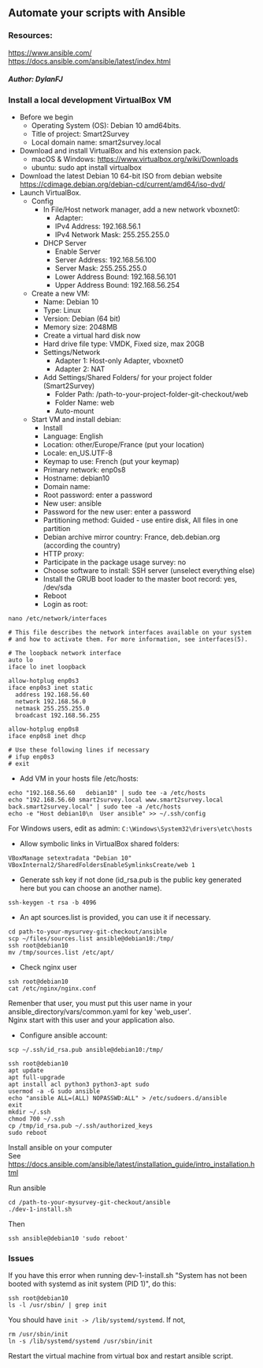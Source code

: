 ## Automate your scripts with Ansible
### Resources:  
https://www.ansible.com/  
https://docs.ansible.com/ansible/latest/index.html

##### Author: DylanFJ

### Install a local development VirtualBox VM
* Before we begin
    - Operating System (OS): Debian 10 amd64bits.
    - Title of project: Smart2Survey
    - Local domain name: smart2survey.local
* Download and install VirtualBox and his extension pack.
  - macOS & Windows: https://www.virtualbox.org/wiki/Downloads
  - ubuntu: sudo apt install virtualbox
* Download the latest Debian 10 64-bit ISO from debian website  
  https://cdimage.debian.org/debian-cd/current/amd64/iso-dvd/
* Launch VirtualBox.
    * Config
        * In File/Host network manager, add a new network vboxnet0:
            * Adapter:
            * IPv4 Address: 192.168.56.1
            * IPv4 Network Mask: 255.255.255.0
        * DHCP Server
            * Enable Server
            * Server Address: 192.168.56.100
            * Server Mask: 255.255.255.0
            * Lower Address Bound: 192.168.56.101
            * Upper Address Bound: 192.168.56.254
    * Create a new VM:
        * Name: Debian 10
        * Type: Linux
        * Version: Debian (64 bit)
        * Memory size: 2048MB
        * Create a virtual hard disk now
        * Hard drive file type: VMDK, Fixed size, max 20GB
        * Settings/Network
            * Adapter 1: Host-only Adapter, vboxnet0
            * Adapter 2: NAT
        * Add Settings/Shared Folders/ for your project folder (Smart2Survey)
            * Folder Path: /path-to-your-project-folder-git-checkout/web
            * Folder Name: web
            * Auto-mount
    * Start VM and install debian:
        * Install
        * Language: English
        * Location: other/Europe/France (put your location)
        * Locale: en_US.UTF-8
        * Keymap to use: French (put your keymap)
        * Primary network: enp0s8
        * Hostname: debian10
        * Domain name: 
        * Root password: enter a password
        * New user: ansible
        * Password for the new user: enter a password
        * Partitioning method: Guided - use entire disk, All files in one partition
        * Debian archive mirror country: France, deb.debian.org (according the country)
        * HTTP proxy:
        * Participate in the package usage survey: no
        * Choose software to install: SSH server (unselect everything else)
        * Install the GRUB boot loader to the master boot record: yes, /dev/sda
        * Reboot
        * Login as root:

```
nano /etc/network/interfaces
```

```
# This file describes the network interfaces available on your system
# and how to activate them. For more information, see interfaces(5).

# The loopback network interface
auto lo
iface lo inet loopback

allow-hotplug enp0s3
iface enp0s3 inet static
  address 192.168.56.60
  network 192.168.56.0
  netmask 255.255.255.0
  broadcast 192.168.56.255

allow-hotplug enp0s8
iface enp0s8 inet dhcp

# Use these following lines if necessary
# ifup enp0s3
# exit
```

* Add VM in your hosts file /etc/hosts:
```
echo "192.168.56.60   debian10" | sudo tee -a /etc/hosts
echo "192.168.56.60 smart2survey.local www.smart2survey.local back.smart2survey.local" | sudo tee -a /etc/hosts
echo -e "Host debian10\n  User ansible" >> ~/.ssh/config
```
For Windows users, edit as admin: ```C:\Windows\System32\drivers\etc\hosts```
* Allow symbolic links in VirtualBox shared folders:

```
VBoxManage setextradata "Debian 10" VBoxInternal2/SharedFoldersEnableSymlinksCreate/web 1
```
* Generate ssh key if not done (id_rsa.pub is the public key generated here but you can choose an another name).
```
ssh-keygen -t rsa -b 4096
```
* An apt sources.list is provided, you can use it if necessary.
```
cd path-to-your-mysurvey-git-checkout/ansible
scp ~/files/sources.list ansible@debian10:/tmp/
ssh root@debian10
mv /tmp/sources.list /etc/apt/
```
* Check nginx user
```
ssh root@debian10
cat /etc/nginx/nginx.conf
```
Remenber that user, you must put this user name in your ansible_directory/vars/common.yaml for key 'web_user'.  
Nginx start with this user and your application also.

* Configure ansible account:
```
scp ~/.ssh/id_rsa.pub ansible@debian10:/tmp/
```
```
ssh root@debian10
apt update
apt full-upgrade
apt install acl python3 python3-apt sudo
usermod -a -G sudo ansible
echo "ansible ALL=(ALL) NOPASSWD:ALL" > /etc/sudoers.d/ansible
exit
mkdir ~/.ssh
chmod 700 ~/.ssh
cp /tmp/id_rsa.pub ~/.ssh/authorized_keys
sudo reboot
```

Install ansible on your computer  
See https://docs.ansible.com/ansible/latest/installation_guide/intro_installation.html
    
Run ansible

```
cd /path-to-your-mysurvey-git-checkout/ansible
./dev-1-install.sh
```
Then
```
ssh ansible@debian10 'sudo reboot'
```

### Issues
If you have this error when running dev-1-install.sh "System has not been booted with systemd as init system (PID 1)", do this:
```
ssh root@debian10
ls -l /usr/sbin/ | grep init
```
You should have ```init -> /lib/systemd/systemd```.
If not,
```
rm /usr/sbin/init
ln -s /lib/systemd/systemd /usr/sbin/init
```
Restart the virtual machine from virtual box and restart ansible script.